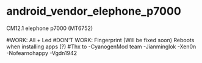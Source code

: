# android_vendor_elephone_p7000

CM12.1 elephone p7000 (MT6752)

#WORK:
All + Led
#DON'T WORK:
Fingerprint (Will be fixed soon)
Reboots when installing apps (?)
#Thx to
-CyanogenMod team
-Jianminglok
-Xen0n
-Nofearnohappy
-Vgdn1942